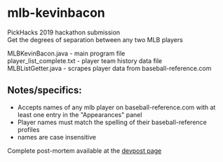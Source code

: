 # mlb-kevinbacon
PickHacks 2019 hackathon submission  
Get the degrees of separation between any two MLB players

MLBKevinBacon.java - main program file  
player\_list\_complete.txt - player team history data file  
MLBListGetter.java - scrapes player data from baseball-reference.com  

## Notes/specifics:
* Accepts names of any mlb player on baseball-reference.com with at least one entry in the "Appearances" panel
* Player names must match the spelling of their baseball-reference profiles
* names are case insensitive

Complete post-mortem available at the [devpost page](https://devpost.com/software/mlbkevinbacon-jflzs7)
